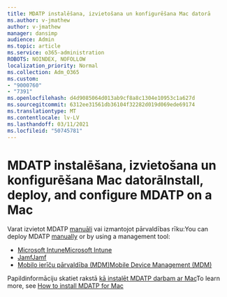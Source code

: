 ```yaml
---
title: MDATP instalēšana, izvietošana un konfigurēšana Mac datorā
ms.author: v-jmathew
author: v-jmathew
manager: dansimp
audience: Admin
ms.topic: article
ms.service: o365-administration
ROBOTS: NOINDEX, NOFOLLOW
localization_priority: Normal
ms.collection: Adm_O365
ms.custom:
- "9000760"
- "7391"
ms.openlocfilehash: d4d9085064d013ab9cf8a8c1304e10953c1a627d
ms.sourcegitcommit: 6312ee31561db36104f32282d019d069ede69174
ms.translationtype: MT
ms.contentlocale: lv-LV
ms.lasthandoff: 03/11/2021
ms.locfileid: "50745781"
---
```

# <a name="install-deploy-and-configure-mdatp-on-a-mac"></a><span data-ttu-id="d9b75-102">MDATP instalēšana, izvietošana un konfigurēšana Mac datorā</span><span class="sxs-lookup"><span data-stu-id="d9b75-102">Install, deploy, and configure MDATP on a Mac</span></span>

<span data-ttu-id="d9b75-103">Varat izvietot MDATP [manuāli](https://docs.microsoft.com/windows/security/threat-protection/microsoft-defender-atp/mac-install-manually) vai izmantojot pārvaldības rīku:</span><span class="sxs-lookup"><span data-stu-id="d9b75-103">You can deploy MDATP [manually](https://docs.microsoft.com/windows/security/threat-protection/microsoft-defender-atp/mac-install-manually) or by using a management tool:</span></span>

- [<span data-ttu-id="d9b75-104">Microsoft Intune</span><span class="sxs-lookup"><span data-stu-id="d9b75-104">Microsoft Intune</span></span>](https://go.microsoft.com/fwlink/?linkid=2144548)
- [<span data-ttu-id="d9b75-105">Jamf</span><span class="sxs-lookup"><span data-stu-id="d9b75-105">Jamf</span></span>](https://docs.microsoft.com/windows/security/threat-protection/microsoft-defender-atp/mac-install-with-jamf)
- [<span data-ttu-id="d9b75-106">Mobilo ierīču pārvaldība (MDM)</span><span class="sxs-lookup"><span data-stu-id="d9b75-106">Mobile Device Management (MDM)</span></span>](https://docs.microsoft.com/windows/security/threat-protection/microsoft-defender-atp/mac-install-with-other-mdm)

<span data-ttu-id="d9b75-107">Papildinformāciju skatiet rakstā [kā instalēt MDATP darbam ar Mac](https://go.microsoft.com/fwlink/?linkid=2144672)</span><span class="sxs-lookup"><span data-stu-id="d9b75-107">To learn more, see [How to install MDATP for Mac](https://go.microsoft.com/fwlink/?linkid=2144672)</span></span>
